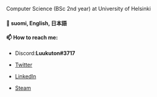 Computer Science (BSc 2nd year) at University of Helsinki

#### 💬 suomi, English, 日本語

#### 📫 How to reach me:

- Discord:**Luukuton#3717**

- [Twitter](https://twitter.com/Luukuton)

- [LinkedIn](https://www.linkedin.com/in/marko-leinikka/)

- [Steam](https://steamcommunity.com/id/Luukuton)


<!--
**Luukuton/Luukuton** is a ✨ _special_ ✨ repository because its `README.md` (this file) appears on your GitHub profile.

Here are some ideas to get you started:

- 🔭 I’m currently working on ...
- 🌱 I’m currently learning ...
- 👯 I’m looking to collaborate on ...
- 🤔 I’m looking for help with ...
- 💬 Ask me about ...
- 📫 How to reach me: ...
- 😄 Pronouns: ...
- ⚡ Fun fact: ...
-->

